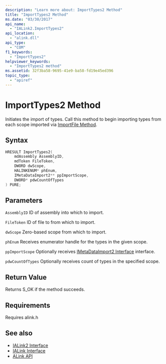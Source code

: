 ```yaml
---
description: "Learn more about: ImportTypes2 Method"
title: "ImportTypes2 Method"
ms.date: "03/30/2017"
api_name:
  - "IALink2.ImportTypes2"
api_location:
  - "alink.dll"
api_type:
  - "COM"
f1_keywords:
  - "ImportTypes2"
helpviewer_keywords:
  - "ImportTypes2 method"
ms.assetid: 32f3ba58-9695-41e9-ba58-fd19e45ed396
topic_type:
  - "apiref"
---
```

# ImportTypes2 Method

Initiates the import of types. Call this method to begin importing types from each scope imported via [ImportFile Method](importfile-method.md).

## Syntax

```cpp
HRESULT ImportTypes2(
    mdAssembly AssemblyID,
    mdToken FileToken,
    DWORD dwScope,
    HALINKENUM* phEnum,
    IMetaDataImport2** ppImportScope,
    DWORD* pdwCountOfTypes
) PURE;
```

## Parameters

 `AssemblyID`
 ID of assembly into which to import.

 `FileToken`
 ID of file to from which to import.

 `dwScope`
 Zero-based scope from which to import.

 `phEnum`
 Receives enumerator handle for the types in the given scope.

 `ppImportScope`
 Optionally receives [IMetaDataImport2 Interface](../../../core/unmanaged-api/metadata/imetadataimport2-interface.md) interface.

 `pdwCountOfTypes`
 Optionally receives count of types in the specified scope.

## Return Value

 Returns S_OK if the method succeeds.

## Requirements

 Requires alink.h

## See also

- [IALink2 Interface](ialink2-interface.md)
- [IALink Interface](ialink-interface.md)
- [ALink API](index.md)
